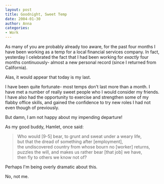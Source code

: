 ```yaml
---
layout: post
title: Goodnight, Sweet Temp
date: 2004-01-30
author: Anna
categories:
- Work
---
```


As many of you are probably already too aware, for the past four months I have been working as a temp for a local financial services company. In fact, yesterday I celebrated the fact that I had been working for <i>exactly</i> four months continuously- almost a new personal record (since I returned from California).

Alas, it would appear that today is my last.

I have been quite fortunate- most temps don't last more than a month. I have met a number of really sweet people who I would consider my friends. I have also had the opportunity to exercise and strengthen some of my flabby office skills, and gained the confidence to try new roles I had not even though of previously.

But damn, I am not happy about my impending departure! 

As my good buddy, Hamlet, once said:

> Who would \[9-5\] bear, to grunt and sweat under a weary life,<br>
> but that the dread of something after \[employment\],<br>
> the undiscovered country from whose bourn no \[worker\] returns, <br>
> puzzles the will, and makes us rather bear \[that job\] we have, <br>
> then fly to others we know not of?

Perhaps I'm being overly dramatic about this. 

No, not me.